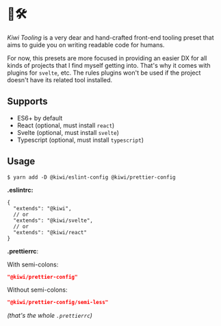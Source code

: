 # 🥝🛠

_Kiwi Tooling_ is a very dear and hand-crafted front-end tooling preset that aims to guide you on writing readable code for humans.

For now, this presets are more focused in providing an easier DX for all kinds of projects that I find myself getting into. That's why it comes with plugins for `svelte`, etc. The rules plugins won't be used if the project doesn't have its related tool installed.

## Supports

- ES6+ by default
- React (optional, must install `react`)
- Svelte (optional, must install `svelte`)
- Typescript (optional, must install `typescript`)

## Usage

```shell
$ yarn add -D @kiwi/eslint-config @kiwi/prettier-config
```

**.eslintrc:**

```jsonc
{
  "extends": "@kiwi",
  // or
  "extends": "@kiwi/svelte",
  // or
  "extends": "@kiwi/react"
}
```

**.prettierrc**:

With semi-colons:

```json
"@kiwi/prettier-config"
```

Without semi-colons:

```json
"@kiwi/prettier-config/semi-less"
```

_(that's the whole `.prettierrc`)_

